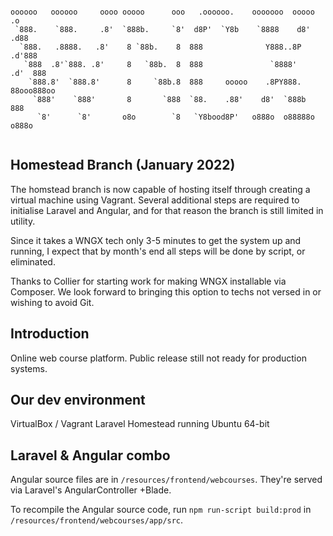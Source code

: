 ```

oooooo   oooooo     oooo ooooo      ooo   .oooooo.    ooooooo  ooooo            .o   
 `888.    `888.     .8'  `888b.     `8'  d8P'  `Y8b    `8888    d8'           .d88   
  `888.   .8888.   .8'    8 `88b.    8  888              Y888..8P           .d'888   
   `888  .8'`888. .8'     8   `88b.  8  888               `8888'          .d'  888   
    `888.8'  `888.8'      8     `88b.8  888     ooooo    .8PY888.         88ooo888oo 
     `888'    `888'       8       `888  `88.    .88'    d8'  `888b             888   
      `8'      `8'       o8o        `8   `Y8bood8P'   o888o  o88888o          o888o  
  
```

## Homestead Branch (January 2022)

The homstead branch is now capable of hosting itself through creating a virtual machine using Vagrant. Several additional steps are required to initialise Laravel and Angular, and for that reason the branch is still limited in utility.

Since it takes a WNGX tech only 3-5 minutes to get the system up and running, I expect that by month's end all steps will be done by script, or eliminated.

Thanks to Collier for starting work for making WNGX installable via Composer. We look forward to bringing this option to techs not versed in or wishing to avoid Git.


## Introduction

Online web course platform. Public release still not ready for production systems.


## Our dev environment

VirtualBox / Vagrant Laravel Homestead running Ubuntu 64-bit


## Laravel & Angular combo

Angular source files are in `/resources/frontend/webcourses`. They're served via Laravel's AngularController +Blade.

To recompile the Angular source code, run `npm run-script build:prod` in `/resources/frontend/webcourses/app/src`.
